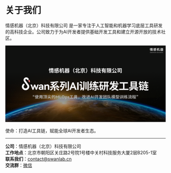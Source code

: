 # 关于我们

情感机器（北京）科技有限公司 是一家专注于人工智能和机器学习底层工具研发的高科技企业。公司致力于为AI开发者提供基础开发工具和建立开源开放的技术社区。  

![](/assets/emotion-machine.png)

使命：打造AI工具链，赋能全球AI开发者生态。

---

**公司**：情感机器（北京）科技有限公司  
**工作地点**：北京市朝阳区关庄路2号院1号楼中关村科技服务大厦2层B205-1室  
**联系我们**：contact@swanlab.cn  
**交流群**：[微信](/zh/guide_cloud/community/online-support.md)